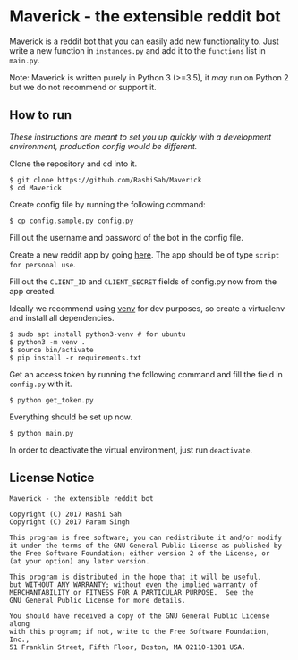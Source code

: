 # Maverick - the extensible reddit bot

Maverick is a reddit bot that you can easily add new functionality to.
Just write a new function in `instances.py` and add it to the
`functions` list in `main.py`.

Note: Maverick is written purely in Python 3 (>=3.5), it *may* run
on Python 2 but we do not recommend or support it.

## How to run

*These instructions are meant to set you up quickly with a development
environment, production config would be different.*

Clone the repository and cd into it.

    $ git clone https://github.com/RashiSah/Maverick
    $ cd Maverick

Create config file by running the following command:

    $ cp config.sample.py config.py

Fill out the username and password of the bot in the config file.

Create a new reddit app by going [here](https://www.reddit.com/prefs/apps/).
The app should be of type `script for personal use`.

Fill out the `CLIENT_ID` and `CLIENT_SECRET` fields of config.py now from
the app created.

Ideally we recommend using [venv](https://docs.python.org/3/tutorial/venv.html) for
dev purposes, so create a virtualenv and install all dependencies.

    $ sudo apt install python3-venv # for ubuntu
    $ python3 -m venv .
    $ source bin/activate
    $ pip install -r requirements.txt

Get an access token by running the following command and fill the field in
`config.py` with it.

    $ python get_token.py

Everything should be set up now.

    $ python main.py

In order to deactivate the virtual environment, just run `deactivate`.

## License Notice

```
Maverick - the extensible reddit bot

Copyright (C) 2017 Rashi Sah
Copyright (C) 2017 Param Singh

This program is free software; you can redistribute it and/or modify
it under the terms of the GNU General Public License as published by
the Free Software Foundation; either version 2 of the License, or
(at your option) any later version.

This program is distributed in the hope that it will be useful,
but WITHOUT ANY WARRANTY; without even the implied warranty of
MERCHANTABILITY or FITNESS FOR A PARTICULAR PURPOSE.  See the
GNU General Public License for more details.

You should have received a copy of the GNU General Public License along
with this program; if not, write to the Free Software Foundation, Inc.,
51 Franklin Street, Fifth Floor, Boston, MA 02110-1301 USA.
```

